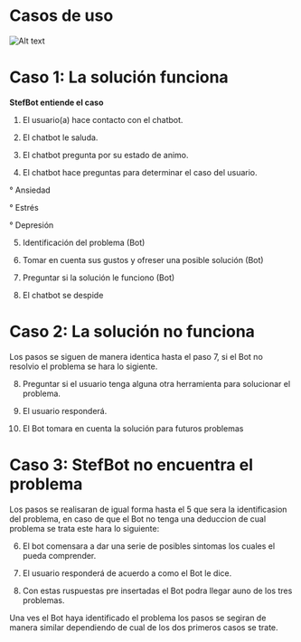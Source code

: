 # Casos de uso

![Alt text](https://github.com/Fismael18/StefBot/blob/main/Imagenes%20StefBot/16.jpg)

# Caso 1: La solución funciona

**StefBot entiende el caso**

1. El usuario(a) hace contacto con el chatbot.

2. El chatbot le saluda.

3. El chatbot pregunta por su estado de animo.

4. El chatbot hace preguntas para determinar el caso del usuario.

° Ansiedad

° Estrés

° Depresión

5. Identificación del problema (Bot)

6. Tomar en cuenta sus gustos y ofreser una posible solución (Bot)

7. Preguntar si la solución le funciono (Bot)

8. El chatbot se despide

# Caso 2: La solución no funciona

Los pasos se siguen de manera identica hasta el paso 7, si el Bot no resolvio el problema se hara lo sigiente.

8. Preguntar si el usuario tenga alguna otra herramienta para solucionar el problema.

9. El usuario responderá.

10. El Bot tomara en cuenta la solución para futuros problemas

# Caso 3: StefBot no encuentra el problema

Los pasos se realisaran de igual forma hasta el 5 que sera la identificasion del problema, en caso de que el Bot no tenga una deduccion de cual problema se trata este hara lo siguiente:

6. El bot comensara a dar una serie de posibles sintomas los cuales el pueda comprender.

7. El usuario responderá de acuerdo a como el Bot le dice.

8. Con estas ruspuestas pre insertadas el Bot podra llegar auno de los tres problemas.

Una ves el Bot haya identificado el problema los pasos se segiran de manera similar dependiendo de cual de los dos primeros casos se trate.
